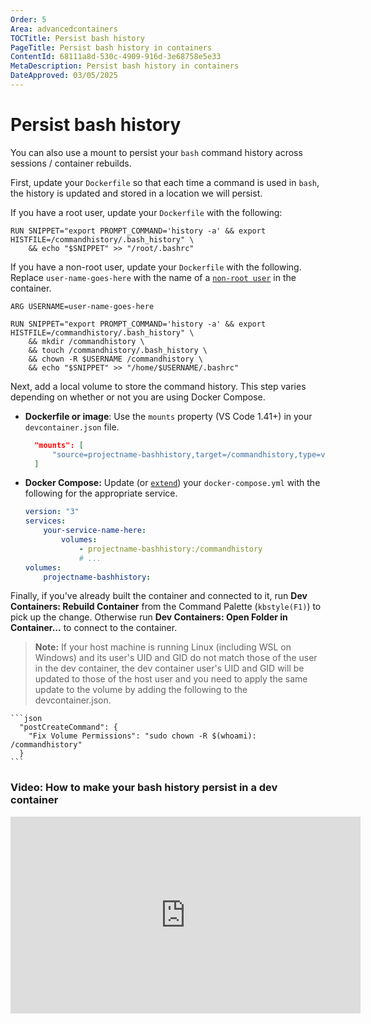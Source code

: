 ```yaml
---
Order: 5
Area: advancedcontainers
TOCTitle: Persist bash history
PageTitle: Persist bash history in containers
ContentId: 68111a8d-530c-4909-916d-3e68758e5e33
MetaDescription: Persist bash history in containers
DateApproved: 03/05/2025
---
```


# Persist bash history

You can also use a mount to persist your `bash` command history across sessions
/ container rebuilds.

First, update your `Dockerfile` so that each time a command is used in `bash`,
the history is updated and stored in a location we will persist.

If you have a root user, update your `Dockerfile` with the following:

```docker
RUN SNIPPET="export PROMPT_COMMAND='history -a' && export HISTFILE=/commandhistory/.bash_history" \
    && echo "$SNIPPET" >> "/root/.bashrc"
```

If you have a non-root user, update your `Dockerfile` with the following.
Replace `user-name-goes-here` with the name of a
[`non-root user`](/remote/advancedcontainers/add-nonroot-user.md) in the
container.

```docker
ARG USERNAME=user-name-goes-here

RUN SNIPPET="export PROMPT_COMMAND='history -a' && export HISTFILE=/commandhistory/.bash_history" \
    && mkdir /commandhistory \
    && touch /commandhistory/.bash_history \
    && chown -R $USERNAME /commandhistory \
    && echo "$SNIPPET" >> "/home/$USERNAME/.bashrc"
```

Next, add a local volume to store the command history. This step varies
depending on whether or not you are using Docker Compose.

- **Dockerfile or image**: Use the `mounts` property (VS Code 1.41+) in your
  `devcontainer.json` file.

    ```json
      "mounts": [
          "source=projectname-bashhistory,target=/commandhistory,type=volume"
      ]
    ```

- **Docker Compose:** Update (or
  [`extend`](/docs/devcontainers/create-dev-container.md#extend-your-docker-compose-file-for-development))
  your `docker-compose.yml` with the following for the appropriate service.

    ```yaml
    version: "3"
    services:
        your-service-name-here:
            volumes:
                - projectname-bashhistory:/commandhistory
                # ...
    volumes:
        projectname-bashhistory:
    ```

Finally, if you've already built the container and connected to it, run **Dev
Containers: Rebuild Container** from the Command Palette (`kbstyle(F1)`) to pick
up the change. Otherwise run **Dev Containers: Open Folder in Container...** to
connect to the container.

> **Note:** If your host machine is running Linux (including WSL on Windows) and
> its user's UID and GID do not match those of the user in the dev container,
> the dev container user's UID and GID will be updated to those of the host user
> and you need to apply the same update to the volume by adding the following to
> the devcontainer.json.

    ```json
      "postCreateCommand": {
        "Fix Volume Permissions": "sudo chown -R $(whoami): /commandhistory"
      }
    ```

### Video: How to make your bash history persist in a dev container

<iframe width="560" height="315" src="https://www.youtube-nocookie.com/embed/12nZz-TjoZg" title="YouTube video player" frameborder="0" allow="accelerometer; autoplay; clipboard-write; encrypted-media; gyroscope; picture-in-picture" allowfullscreen></iframe>
